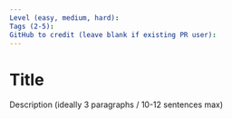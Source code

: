 ```yaml
---
Level (easy, medium, hard):
Tags (2-5):
GitHub to credit (leave blank if existing PR user):
---
```


# Title

Description (ideally 3 paragraphs / 10-12 sentences max)
